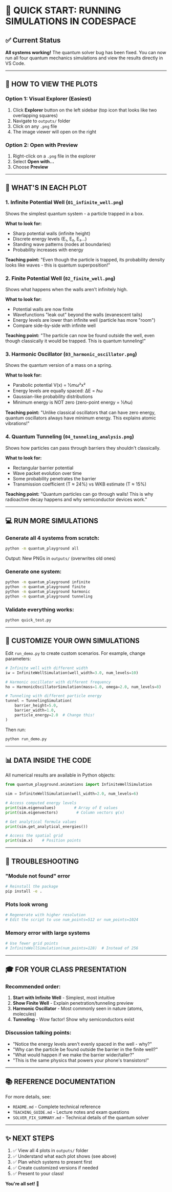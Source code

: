 # 🚀 QUICK START: RUNNING SIMULATIONS IN CODESPACE

## ✅ Current Status

**All systems working!** The quantum solver bug has been fixed. You can now run all four quantum mechanics simulations and view the results directly in VS Code.

---

## 📖 HOW TO VIEW THE PLOTS

### Option 1: Visual Explorer (Easiest)
1. Click **Explorer** button on the left sidebar (top icon that looks like two overlapping squares)
2. Navigate to `outputs/` folder
3. Click on any `.png` file
4. The image viewer will open on the right

### Option 2: Open with Preview
1. Right-click on a `.png` file in the explorer
2. Select **Open with...**
3. Choose **Preview**

---

## 🔬 WHAT'S IN EACH PLOT

### 1. **Infinite Potential Well** (`01_infinite_well.png`)
Shows the simplest quantum system - a particle trapped in a box.

**What to look for:**
- Sharp potential walls (infinite height)
- Discrete energy levels (E₁, E₂, E₃...)
- Standing wave patterns (nodes at boundaries)
- Probability increases with energy

**Teaching point:** "Even though the particle is trapped, its probability density looks like waves - this is quantum superposition!"

### 2. **Finite Potential Well** (`02_finite_well.png`)
Shows what happens when the walls aren't infinitely high.

**What to look for:**
- Potential walls are now finite
- Wavefunctions "leak out" beyond the walls (evanescent tails)
- Energy levels are lower than infinite well (particle has more "room")
- Compare side-by-side with infinite well

**Teaching point:** "The particle can now be found outside the well, even though classically it would be trapped. This is quantum tunneling!"

### 3. **Harmonic Oscillator** (`03_harmonic_oscillator.png`)
Shows the quantum version of a mass on a spring.

**What to look for:**
- Parabolic potential V(x) = ½mω²x²
- Energy levels are equally spaced: ΔE = ℏω
- Gaussian-like probability distributions
- Minimum energy is NOT zero (zero-point energy = ½ℏω)

**Teaching point:** "Unlike classical oscillators that can have zero energy, quantum oscillators always have minimum energy. This explains atomic vibrations!"

### 4. **Quantum Tunneling** (`04_tunneling_analysis.png`)
Shows how particles can pass through barriers they shouldn't classically.

**What to look for:**
- Rectangular barrier potential
- Wave packet evolution over time
- Some probability penetrates the barrier
- Transmission coefficient (T ≈ 24%) vs WKB estimate (T ≈ 15%)

**Teaching point:** "Quantum particles can go through walls! This is why radioactive decay happens and why semiconductor devices work."

---

## 💻 RUN MORE SIMULATIONS

### Generate all 4 systems from scratch:
```bash
python -m quantum_playground all
```
Output: New PNGs in `outputs/` (overwrites old ones)

### Generate one system:
```bash
python -m quantum_playground infinite
python -m quantum_playground finite
python -m quantum_playground harmonic
python -m quantum_playground tunneling
```

### Validate everything works:
```bash
python quick_test.py
```

---

## 🎨 CUSTOMIZE YOUR OWN SIMULATIONS

Edit `run_demo.py` to create custom scenarios. For example, change parameters:

```python
# Infinite well with different width
iw = InfiniteWellSimulation(well_width=3.0, num_levels=10)

# Harmonic oscillator with different frequency
ho = HarmonicOscillatorSimulation(mass=1.0, omega=2.0, num_levels=8)

# Tunneling with different particle energy
tunnel = TunnelingSimulation(
    barrier_height=5.0,
    barrier_width=1.0,
    particle_energy=2.0  # Change this!
)
```

Then run:
```bash
python run_demo.py
```

---

## 📊 DATA INSIDE THE CODE

All numerical results are available in Python objects:

```python
from quantum_playground.animations import InfiniteWellSimulation

sim = InfiniteWellSimulation(well_width=2.0, num_levels=6)

# Access computed energy levels
print(sim.eigenvalues)        # Array of E values
print(sim.eigenvectors)        # Column vectors ψ(x)

# Get analytical formula values
print(sim.get_analytical_energies())

# Access the spatial grid
print(sim.x)    # Position points
```

---

## 🐛 TROUBLESHOOTING

### "Module not found" error
```bash
# Reinstall the package
pip install -e .
```

### Plots look wrong
```bash
# Regenerate with higher resolution
# Edit the script to use num_points=512 or num_points=1024
```

### Memory error with large systems
```bash
# Use fewer grid points
# InfiniteWellSimulation(num_points=128)  # Instead of 256
```

---

## 🎓 FOR YOUR CLASS PRESENTATION

### Recommended order:
1. **Start with Infinite Well** - Simplest, most intuitive
2. **Show Finite Well** - Explain penetration/tunneling preview
3. **Harmonic Oscillator** - Most commonly seen in nature (atoms, molecules)
4. **Tunneling** - Wow factor! Show why semiconductors exist

### Discussion talking points:
- "Notice the energy levels aren't evenly spaced in the well - why?"
- "Why can the particle be found outside the barrier in the finite well?"
- "What would happen if we make the barrier wider/taller?"
- "This is the same physics that powers your phone's transistors!"

---

## 📚 REFERENCE DOCUMENTATION

For more details, see:
- `README.md` - Complete technical reference
- `TEACHING_GUIDE.md` - Lecture notes and exam questions
- `SOLVER_FIX_SUMMARY.md` - Technical details of the quantum solver

---

## ✨ NEXT STEPS

1. ✅ View all 4 plots in `outputs/` folder
2. ✅ Understand what each plot shows (see above)
3. ✅ Plan which systems to present first
4. ✅ Create customized versions if needed
5. ✅ Present to your class!

**You're all set! 🚀**
